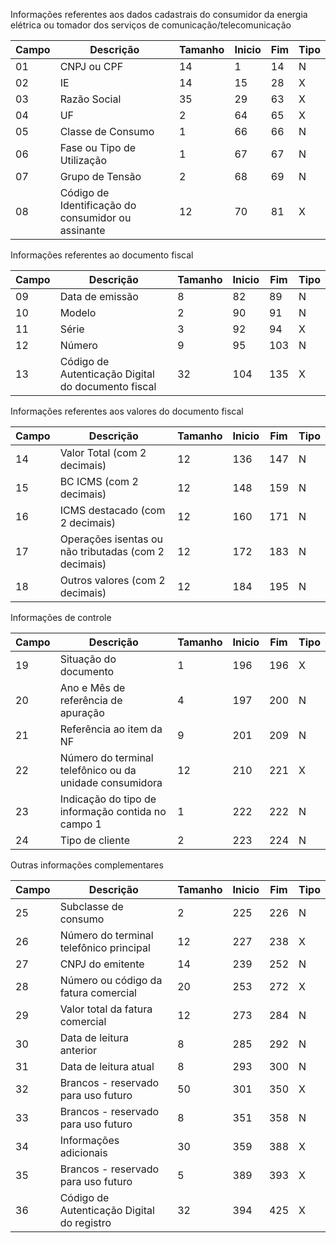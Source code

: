 
Informações  referentes  aos  dados  cadastrais  do  consumidor  da  energia  elétrica  ou  tomador dos serviços de comunicação/telecomunicação 

| Campo | Descrição | Tamanho | Inicio | Fim | Tipo |
| -- | -- | -- | -- | -- | -- |
| 01 | CNPJ ou CPF  | 14  | 1  | 14  | N |
| 02 | IE  | 14  | 15  | 28  | X |
| 03 | Razão Social  | 35  | 29  | 63  | X |
| 04 | UF  | 2  | 64  | 65  | X |
| 05 | Classe de Consumo  | 1  | 66  | 66  | N |
| 06 | Fase ou Tipo de Utilização  | 1  | 67  | 67  | N |
| 07 | Grupo de Tensão  | 2  | 68  | 69  | N |
| 08 | Código de Identificação do consumidor ou assinante  | 12  | 70  | 81  | X |

Informações referentes ao documento fiscal 

| Campo | Descrição | Tamanho | Inicio | Fim | Tipo |
| -- | -- | -- | -- | -- | -- |
| 09 | Data de emissão  | 8  | 82  | 89  | N |
| 10 | Modelo  | 2  | 90  | 91  | N |
| 11 | Série  | 3  | 92  | 94  | X |
| 12 | Número  | 9  | 95  | 103  | N |
| 13 | Código de Autenticação Digital do documento fiscal  | 32  | 104  | 135  | X |

Informações referentes aos valores do documento fiscal 

| Campo | Descrição | Tamanho | Inicio | Fim | Tipo |
| -- | -- | -- | -- | -- | -- |
| 14 | Valor Total (com 2 decimais)  | 12  | 136  | 147  | N |
| 15 | BC ICMS (com 2 decimais)  | 12  | 148  | 159  | N |
| 16 | ICMS destacado (com 2 decimais)  | 12  | 160  | 171  | N |
| 17 | Operações isentas ou não tributadas (com 2 decimais)  | 12  | 172  | 183  | N |
| 18 | Outros valores (com 2 decimais)  | 12  | 184  | 195  | N |

Informações de controle 

| Campo | Descrição | Tamanho | Inicio | Fim | Tipo |
| -- | -- | -- | -- | -- | -- |
| 19 | Situação do documento  | 1  | 196  | 196  | X |
| 20 | Ano e Mês de referência de apuração  | 4  | 197  | 200  | N |
| 21 | Referência ao item da NF  | 9  | 201  | 209  | N |
| 22 | Número  do  terminal  telefônico  ou  da  unidade consumidora | 12  | 210  | 221  | X |
| 23 | Indicação do tipo de informação contida no campo 1  | 1  | 222  | 222  | N |
| 24 | Tipo de cliente  | 2  | 223  | 224  | N |

Outras informações complementares

| Campo | Descrição | Tamanho | Inicio | Fim | Tipo |
| -- | -- | -- | -- | -- | -- |
| 25 | Subclasse de consumo  | 2  | 225  | 226  | N |
| 26 | Número do terminal telefônico principal  | 12  | 227  | 238  | X |
| 27 | CNPJ do emitente  | 14  | 239  | 252  | N |
| 28 | Número ou código da fatura comercial  | 20  | 253  | 272  | X |
| 29 | Valor total da fatura comercial  | 12  | 273  | 284  | N |
| 30 | Data de leitura anterior  | 8  | 285  | 292  | N |
| 31 | Data de leitura atual  | 8  | 293  | 300  | N |
| 32 | Brancos - reservado para uso futuro  | 50  | 301  | 350  | X |
| 33 | Brancos - reservado para uso futuro  | 8  | 351  | 358  | N |
| 34 | Informações adicionais  | 30  | 359  | 388  | X |
| 35 | Brancos - reservado para uso futuro  | 5  | 389  | 393  | X |
| 36 | Código de Autenticação Digital do registro  | 32  | 394  | 425  | X |